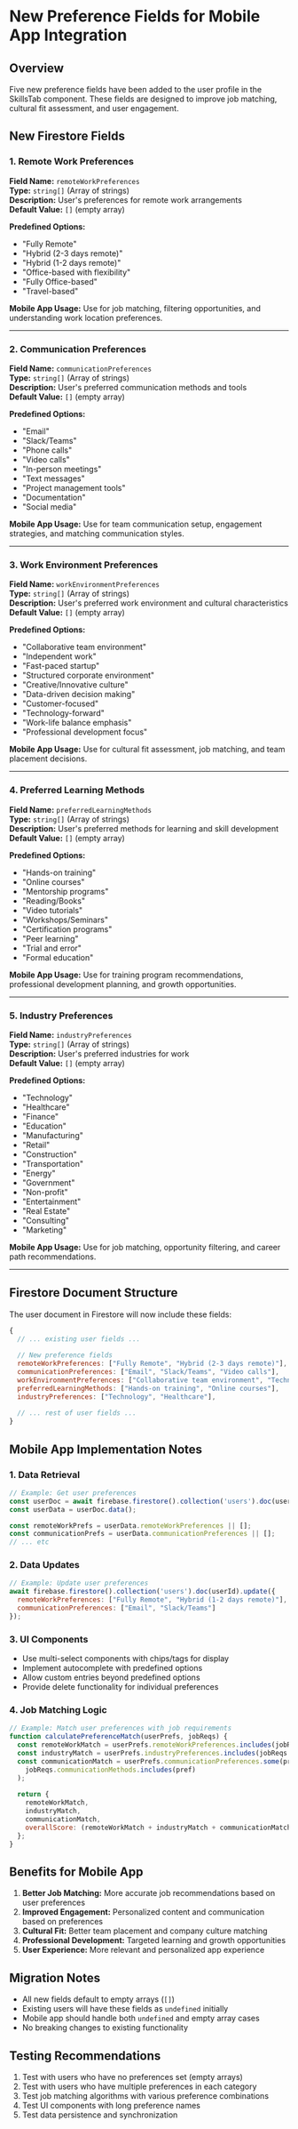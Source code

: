 # New Preference Fields for Mobile App Integration

## Overview
Five new preference fields have been added to the user profile in the SkillsTab component. These fields are designed to improve job matching, cultural fit assessment, and user engagement.

## New Firestore Fields

### 1. Remote Work Preferences
**Field Name:** `remoteWorkPreferences`  
**Type:** `string[]` (Array of strings)  
**Description:** User's preferences for remote work arrangements  
**Default Value:** `[]` (empty array)

**Predefined Options:**
- "Fully Remote"
- "Hybrid (2-3 days remote)"
- "Hybrid (1-2 days remote)"
- "Office-based with flexibility"
- "Fully Office-based"
- "Travel-based"

**Mobile App Usage:** Use for job matching, filtering opportunities, and understanding work location preferences.

---

### 2. Communication Preferences
**Field Name:** `communicationPreferences`  
**Type:** `string[]` (Array of strings)  
**Description:** User's preferred communication methods and tools  
**Default Value:** `[]` (empty array)

**Predefined Options:**
- "Email"
- "Slack/Teams"
- "Phone calls"
- "Video calls"
- "In-person meetings"
- "Text messages"
- "Project management tools"
- "Documentation"
- "Social media"

**Mobile App Usage:** Use for team communication setup, engagement strategies, and matching communication styles.

---

### 3. Work Environment Preferences
**Field Name:** `workEnvironmentPreferences`  
**Type:** `string[]` (Array of strings)  
**Description:** User's preferred work environment and cultural characteristics  
**Default Value:** `[]` (empty array)

**Predefined Options:**
- "Collaborative team environment"
- "Independent work"
- "Fast-paced startup"
- "Structured corporate environment"
- "Creative/Innovative culture"
- "Data-driven decision making"
- "Customer-focused"
- "Technology-forward"
- "Work-life balance emphasis"
- "Professional development focus"

**Mobile App Usage:** Use for cultural fit assessment, job matching, and team placement decisions.

---

### 4. Preferred Learning Methods
**Field Name:** `preferredLearningMethods`  
**Type:** `string[]` (Array of strings)  
**Description:** User's preferred methods for learning and skill development  
**Default Value:** `[]` (empty array)

**Predefined Options:**
- "Hands-on training"
- "Online courses"
- "Mentorship programs"
- "Reading/Books"
- "Video tutorials"
- "Workshops/Seminars"
- "Certification programs"
- "Peer learning"
- "Trial and error"
- "Formal education"

**Mobile App Usage:** Use for training program recommendations, professional development planning, and growth opportunities.

---

### 5. Industry Preferences
**Field Name:** `industryPreferences`  
**Type:** `string[]` (Array of strings)  
**Description:** User's preferred industries for work  
**Default Value:** `[]` (empty array)

**Predefined Options:**
- "Technology"
- "Healthcare"
- "Finance"
- "Education"
- "Manufacturing"
- "Retail"
- "Construction"
- "Transportation"
- "Energy"
- "Government"
- "Non-profit"
- "Entertainment"
- "Real Estate"
- "Consulting"
- "Marketing"

**Mobile App Usage:** Use for job matching, opportunity filtering, and career path recommendations.

---

## Firestore Document Structure

The user document in Firestore will now include these fields:

```javascript
{
  // ... existing user fields ...
  
  // New preference fields
  remoteWorkPreferences: ["Fully Remote", "Hybrid (2-3 days remote)"],
  communicationPreferences: ["Email", "Slack/Teams", "Video calls"],
  workEnvironmentPreferences: ["Collaborative team environment", "Technology-forward"],
  preferredLearningMethods: ["Hands-on training", "Online courses"],
  industryPreferences: ["Technology", "Healthcare"],
  
  // ... rest of user fields ...
}
```

## Mobile App Implementation Notes

### 1. Data Retrieval
```javascript
// Example: Get user preferences
const userDoc = await firebase.firestore().collection('users').doc(userId).get();
const userData = userDoc.data();

const remoteWorkPrefs = userData.remoteWorkPreferences || [];
const communicationPrefs = userData.communicationPreferences || [];
// ... etc
```

### 2. Data Updates
```javascript
// Example: Update user preferences
await firebase.firestore().collection('users').doc(userId).update({
  remoteWorkPreferences: ["Fully Remote", "Hybrid (1-2 days remote)"],
  communicationPreferences: ["Email", "Slack/Teams"]
});
```

### 3. UI Components
- Use multi-select components with chips/tags for display
- Implement autocomplete with predefined options
- Allow custom entries beyond predefined options
- Provide delete functionality for individual preferences

### 4. Job Matching Logic
```javascript
// Example: Match user preferences with job requirements
function calculatePreferenceMatch(userPrefs, jobReqs) {
  const remoteWorkMatch = userPrefs.remoteWorkPreferences.includes(jobReqs.workType);
  const industryMatch = userPrefs.industryPreferences.includes(jobReqs.industry);
  const communicationMatch = userPrefs.communicationPreferences.some(pref => 
    jobReqs.communicationMethods.includes(pref)
  );
  
  return {
    remoteWorkMatch,
    industryMatch,
    communicationMatch,
    overallScore: (remoteWorkMatch + industryMatch + communicationMatch) / 3
  };
}
```

## Benefits for Mobile App

1. **Better Job Matching:** More accurate job recommendations based on user preferences
2. **Improved Engagement:** Personalized content and communication based on preferences
3. **Cultural Fit:** Better team placement and company culture matching
4. **Professional Development:** Targeted learning and growth opportunities
5. **User Experience:** More relevant and personalized app experience

## Migration Notes

- All new fields default to empty arrays (`[]`)
- Existing users will have these fields as `undefined` initially
- Mobile app should handle both `undefined` and empty array cases
- No breaking changes to existing functionality

## Testing Recommendations

1. Test with users who have no preferences set (empty arrays)
2. Test with users who have multiple preferences in each category
3. Test job matching algorithms with various preference combinations
4. Test UI components with long preference names
5. Test data persistence and synchronization 